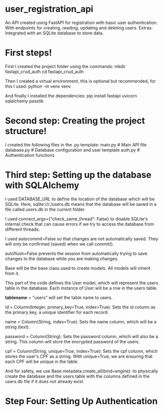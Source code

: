 # user_registration_api
 An API created using FastAPI for registration with basic user authentication. With endpoints for creating, reading, updating and deleting users. Extras: Integrated with an SQLite database to store data.

# First steps!
 First I created the project folder using the commands: 
mkdir fastapi_crud_auth
cd fastapi_crud_auth

 Then I created a virtual environment, this is optional but recommended, for this I used:
python -m venv venv

 And finally I installed the dependencies:
pip install fastapi uvicorn sqlalchemy passlib

# Second step: Creating the project structure!

 I created the following files in the .py template:
 main.py # Main API file
 database.py # Database configuration and user template
 auth.py # Authentication functions

# Third step: Setting up the database with SQLAlchemy
 I used DATABASE_URL to define the location of the database which will be SQLite. Here, sqlite:///./users.db means that the database will be saved in a file called users.db in the current folder.
 
 I used connect_args={"check_same_thread": False} to disable SQLite's internal check that can cause errors if we try to access the database from different threads.

 I used autocommit=False so that changes are not automatically saved. They will only be confirmed (saved) when we call commit().
 
 autoflush=False prevents the session from automatically trying to save changes to the database while you are making changes.

 Base will be the base class used to create models. All models will inherit from it. 

 This part of the code defines the User model, which will represent the users table in the database. Each instance of User will be a row in the users table.

 __tablename__ = "users" will set the table name to users.

 id = Column(Integer, primary_key=True, index=True): Sets the id column as the primary key, a unique identifier for each record.

 name = Column(String, index=True): Sets the name column, which will be a string (text).

 password = Column(String): Sets the password column, which will also be a string. This column will store the encrypted password of the users.

 cpf = Column(String, unique=True, index=True): Sets the cpf column, which stores the user's CPF as a string. With unique=True, we are ensuring that each CPF will be unique in the table.

 And for safety, we use Base.metadata.create_all(bind=engine): to physically create the database and the users table with the columns defined in the users.db file if it does not already exist.
 
 # Step Four: Setting Up Authentication
 
 
